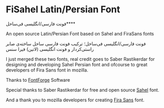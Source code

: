 # FiSahel Latin/Persian Font
فونت فارسی/انگلیسی فی‌ساحل****

An open source Latin/Persian Font based on Sahel and FiraSans fonts

فونت فارسی/انگلیسی فی‌ساحل؛ ترکیب فونت فارسی ساحل ساخته‌ی صابر راستی‌کردار و فونت انگلیسی (لاتین) فیرا سنس

I just merged these two fonts, real credit goes to Saber Rastikerdar for designing and developing Sahel Persian font and ofcourse to great developers of Fira Sans font in mozilla.

Thanks to [FontForge](https://fontforge.org/) Software

Special thanks to Saber Rastikerdar for free and open source [Sahel](https://rastikerdar.github.io/sahel-font/) font.

And a thank you to mozilla developers for creating [Fira Sans](https://github.com/mozilla/Fira) font.
